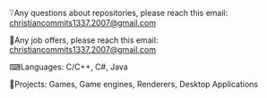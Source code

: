 ❔Any questions about repositories, please reach this email: christiancommits1337.2007@gmail.com

💼Any job offers, please reach this email: christiancommits1337.2007@gmail.com



⌨Languages: C/C++, C#, Java

📜Projects: Games, Game engines, Renderers, Desktop Applications

